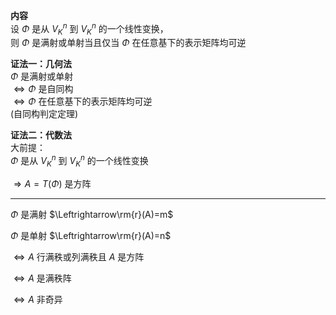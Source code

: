 **内容**  
设 $\Phi$ 是从 $V_K^n$ 到 $V_K^n$ 的一个线性变换，  
则 $\Phi$ 是满射或单射当且仅当 $\Phi$ 在任意基下的表示矩阵均可逆  
  
**证法一：几何法**  
 $\Phi$ 是满射或单射  
 $\Leftrightarrow\Phi$ 是自同构  
 $\Leftrightarrow\Phi$ 在任意基下的表示矩阵均可逆  
(自同构判定定理)  
  
**证法二：代数法**  
大前提：  
 $\Phi$ 是从 $V_K^n$ 到 $V_K^n$ 的一个线性变换  
  
 $\Rightarrow A=T(\Phi)$ 是方阵  
  
---  
  
 $\Phi$ 是满射 $\Leftrightarrow\rm{r}(A)=m$  
  
 $\Phi$ 是单射 $\Leftrightarrow\rm{r}(A)=n$  
  
 $\Leftrightarrow A$ 行满秩或列满秩且 $A$ 是方阵  
  
 $\Leftrightarrow A$ 是满秩阵  
  
 $\Leftrightarrow A$ 非奇异  
  
